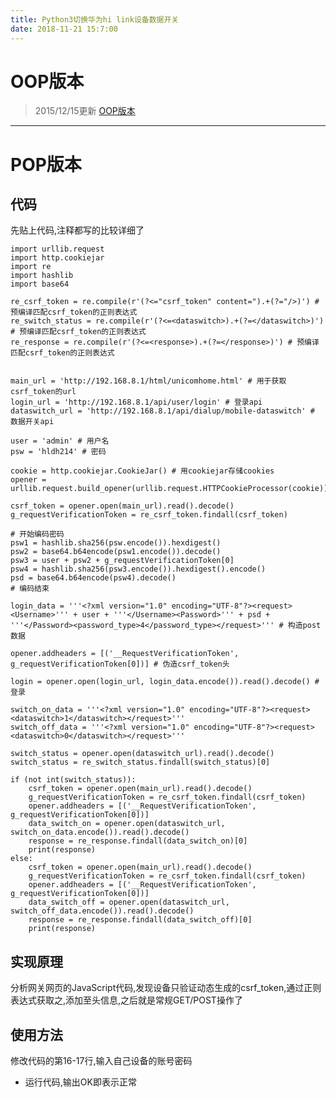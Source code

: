 ```yaml
---
title: Python3切换华为hi link设备数据开关
date: 2018-11-21 15:7:00
---
```

OOP版本
=====

> 2015/12/15更新
> [OOP版本](https://github.com/hldh214/MobileWiFi)


----------

POP版本
=====

代码
--

先贴上代码,注释都写的比较详细了

	import urllib.request
	import http.cookiejar
	import re
	import hashlib
	import base64

	re_csrf_token = re.compile(r'(?<="csrf_token" content=").+(?="/>)') # 预编译匹配csrf_token的正则表达式
	re_switch_status = re.compile(r'(?<=<dataswitch>).+(?=</dataswitch>)') # 预编译匹配csrf_token的正则表达式
	re_response = re.compile(r'(?<=<response>).+(?=</response>)') # 预编译匹配csrf_token的正则表达式


	main_url = 'http://192.168.8.1/html/unicomhome.html' # 用于获取csrf_token的url
	login_url = 'http://192.168.8.1/api/user/login' # 登录api
	dataswitch_url = 'http://192.168.8.1/api/dialup/mobile-dataswitch' # 数据开关api

	user = 'admin' # 用户名
	psw = 'hldh214' # 密码

	cookie = http.cookiejar.CookieJar() # 用cookiejar存储cookies
	opener = urllib.request.build_opener(urllib.request.HTTPCookieProcessor(cookie))

	csrf_token = opener.open(main_url).read().decode()
	g_requestVerificationToken = re_csrf_token.findall(csrf_token)

	# 开始编码密码
	psw1 = hashlib.sha256(psw.encode()).hexdigest()
	psw2 = base64.b64encode(psw1.encode()).decode()
	psw3 = user + psw2 + g_requestVerificationToken[0]
	psw4 = hashlib.sha256(psw3.encode()).hexdigest().encode()
	psd = base64.b64encode(psw4).decode()
	# 编码结束

	login_data = '''<?xml version="1.0" encoding="UTF-8"?><request><Username>''' + user + '''</Username><Password>''' + psd + '''</Password><password_type>4</password_type></request>''' # 构造post数据

	opener.addheaders = [('__RequestVerificationToken', g_requestVerificationToken[0])] # 伪造csrf_token头

	login = opener.open(login_url, login_data.encode()).read().decode() # 登录

	switch_on_data = '''<?xml version="1.0" encoding="UTF-8"?><request><dataswitch>1</dataswitch></request>'''
	switch_off_data = '''<?xml version="1.0" encoding="UTF-8"?><request><dataswitch>0</dataswitch></request>'''

	switch_status = opener.open(dataswitch_url).read().decode()
	switch_status = re_switch_status.findall(switch_status)[0]

	if (not int(switch_status)):
		csrf_token = opener.open(main_url).read().decode()
		g_requestVerificationToken = re_csrf_token.findall(csrf_token)
		opener.addheaders = [('__RequestVerificationToken', g_requestVerificationToken[0])]
		data_switch_on = opener.open(dataswitch_url, switch_on_data.encode()).read().decode()
		response = re_response.findall(data_switch_on)[0]
		print(response)
	else:
		csrf_token = opener.open(main_url).read().decode()
		g_requestVerificationToken = re_csrf_token.findall(csrf_token)
		opener.addheaders = [('__RequestVerificationToken', g_requestVerificationToken[0])]
		data_switch_off = opener.open(dataswitch_url, switch_off_data.encode()).read().decode()
		response = re_response.findall(data_switch_off)[0]
		print(response)

实现原理
----

分析网关网页的JavaScript代码,发现设备只验证动态生成的csrf_token,通过正则表达式获取之,添加至头信息,之后就是常规GET/POST操作了

使用方法
----

 修改代码的第16-17行,输入自己设备的账号密码
- 运行代码,输出OK即表示正常

